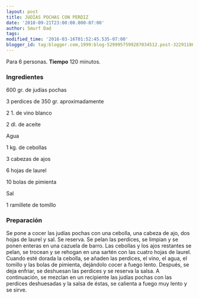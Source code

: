 ```yaml
---
layout: post
title: JUDÍAS POCHAS CON PERDIZ
date: '2010-09-21T23:00:00.000-07:00'
author: Smurf Dad
tags: 
modified_time: '2016-03-16T01:52:45.535-07:00'
blogger_id: tag:blogger.com,1999:blog-5299957599287034512.post-3229118633149824372
---
```


Para 6 personas.
<b>Tiempo</b> 120 minutos.

<h3>Ingredientes</h3>

600 gr. de judías pochas

3 perdices de 350 gr. aproximadamente

2 1. de vino blanco

2 dl. de aceite

Agua

1 kg. de cebollas

3 cabezas de ajos

6 hojas de laurel

10 bolas de pimienta

Sal

1 ramillete de tomillo

<h3>Preparación</h3>

Se pone a cocer las judías pochas con una cebolla, una cabeza de ajo, dos hojas de laurel y sal. Se reserva. Se pelan las perdices, se limpian y se ponen enteras en una cazuela de barro. Las cebollas y los ajos restantes se pelan, se trocean y se rehogan en una sartén con las cuatro hojas de laurel. Cuando esté dorada la cebolla, se añaden las perdices, el vino, el agua, el tomillo y las bolas de pimienta, dejándolo cocer a fuego lento. Después, se deja enfriar, se deshuesan las perdices y se reserva la salsa. A continuación, se mezclan en un recipiente las judías pochas con las perdices deshuesadas y la salsa de éstas, se calienta a fuego muy lento y se sirve.

